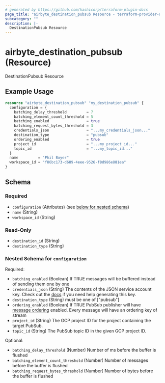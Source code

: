 ```yaml
---
# generated by https://github.com/hashicorp/terraform-plugin-docs
page_title: "airbyte_destination_pubsub Resource - terraform-provider-airbyte"
subcategory: ""
description: |-
  DestinationPubsub Resource
---
```


# airbyte_destination_pubsub (Resource)

DestinationPubsub Resource

## Example Usage

```terraform
resource "airbyte_destination_pubsub" "my_destination_pubsub" {
  configuration = {
    batching_delay_threshold         = 7
    batching_element_count_threshold = 5
    batching_enabled                 = true
    batching_request_bytes_threshold = 3
    credentials_json                 = "...my_credentials_json..."
    destination_type                 = "pubsub"
    ordering_enabled                 = true
    project_id                       = "...my_project_id..."
    topic_id                         = "...my_topic_id..."
  }
  name         = "Phil Boyer"
  workspace_id = "f86bc173-d689-4eee-9526-f8d986e881ea"
}
```

<!-- schema generated by tfplugindocs -->
## Schema

### Required

- `configuration` (Attributes) (see [below for nested schema](#nestedatt--configuration))
- `name` (String)
- `workspace_id` (String)

### Read-Only

- `destination_id` (String)
- `destination_type` (String)

<a id="nestedatt--configuration"></a>
### Nested Schema for `configuration`

Required:

- `batching_enabled` (Boolean) If TRUE messages will be buffered instead of sending them one by one
- `credentials_json` (String) The contents of the JSON service account key. Check out the <a href="https://docs.airbyte.com/integrations/destinations/pubsub">docs</a> if you need help generating this key.
- `destination_type` (String) must be one of ["pubsub"]
- `ordering_enabled` (Boolean) If TRUE PubSub publisher will have <a href="https://cloud.google.com/pubsub/docs/ordering">message ordering</a> enabled. Every message will have an ordering key of stream
- `project_id` (String) The GCP project ID for the project containing the target PubSub.
- `topic_id` (String) The PubSub topic ID in the given GCP project ID.

Optional:

- `batching_delay_threshold` (Number) Number of ms before the buffer is flushed
- `batching_element_count_threshold` (Number) Number of messages before the buffer is flushed
- `batching_request_bytes_threshold` (Number) Number of bytes before the buffer is flushed


